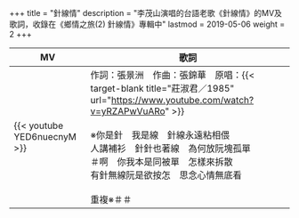 +++
title = "針線情"
description = "李茂山演唱的台語老歌《針線情》的MV及歌詞，收錄在《鄉情之旅(2) 針線情》專輯中"
lastmod = 2019-05-06
weight = 2
+++

MV  | 歌詞  
--------------|-------
{{< youtube YED6nuecnyM >}}|作詞：張景洲　作曲：張錦華　原唱：{{< target-blank title="莊淑君／1985" url="https://www.youtube.com/watch?v=yRZAPwVuARo" >}}<br/><br/>※你是針　我是線　針線永遠粘相偎<br/>人講補衫　針針也著線　為何放阮塊孤單<br/>＃啊　你我本是同被單　怎樣來拆散<br/>有針無線阮是欲按怎　思念心情無底看<br/><br/>重複※＃＃